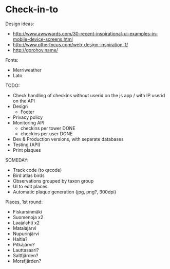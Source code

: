 Check-in-to
====================

Design ideas:
- http://www.awwwards.com/30-recent-inspirational-ui-examples-in-mobile-device-screens.html
- http://www.otherfocus.com/web-design-inspiration-1/
- http://gorohov.name/

Fonts:
- Merriweather
- Lato


TODO:
- Check handling of checkins without userid on the js app / with IP userid on the API
- Design
    - Footer
- Privacy policy
- Monitoring API
    - checkins per tower DONE
    - checkins per user DONE
- Dev & Production versions, with separate databases
- Testing (API)
- Print plaques

SOMEDAY:
- Track code (to qrcode)
- Bird atlas birds
- Observations grouped by taxon group
- UI to edit places
- Automatic plaque generation (jpg, png?, 300dpi)

Places, 1st round:
- Fiskarsinmäki
- Suomenoja x2
- Laajalahti x2
- Matalajärvi
- Nupurinjärvi
- Haltia?
- Pitkäjärvi?
- Lauttasaari?
- Saltfjärden?
- Morsfjärden?
